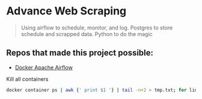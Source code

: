 # Advance Web Scraping
> Using airflow to schedule, monitor, and log. Postgres to store schedule and scrapped data. Python to do the magic



## Repos that made this project possible:


- [Docker Apache Airflow](https://github.com/puckel/docker-airflow)

Kill all containers

```bash
docker container ps | awk {' print $1 '} | tail -n+2 > tmp.txt; for line in $(cat tmp.txt); do docker container kill $line; done; rm tmp.txt
```
